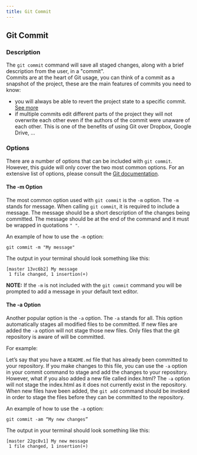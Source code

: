 ```yaml
---
title: Git Commit
---
```


## Git Commit
### Description
The `git commit` command will save all staged changes, along with a brief description from the user, in a "commit".  
Commits are at the heart of Git usage, you can think of a commit as a snapshot of the project, these are the main features of commits you need to know:  
- you will always be able to revert the project state to a specific commit. [See more](https://guide.freecodecamp.org/git/git-checkout) 
- if multiple commits edit different parts of the project they will not overwrite each other even if the authors of the commit were unaware of each other. This is one of the benefits of using Git over Dropbox, Google Drive, ...

### Options
There are a number of options that can be included with `git commit`. However, this guide will only cover the two most common options. For an extensive list of options, please consult the <a href='https://git-scm.com/docs/git-commit' target='_blank' rel='nofollow'>Git documentation</a>. 

#### The -m Option
The most common option used with `git commit` is the `-m` option. The `-m` stands for message. When calling `git commit`, it is required to include a message. The message should be a short description of the changes being committed. The message should be at the end of the command and it must be wrapped in quotations `" "`. 

An example of how to use the `-m` option:
```shell
git commit -m "My message"
```
The output in your terminal should look something like this:
```shell
[master 13vc6b2] My message
 1 file changed, 1 insertion(+)
```
**NOTE:** If the `-m` is not included with the `git commit` command you will be prompted to add a message in your default text editor.

#### The -a Option
Another popular option is the `-a` option. The `-a` stands for all. This option automatically stages all modified files to be committed. If new files are added the `-a` option will not stage those new files. Only files that the git repository is aware of will be committed.

For example: 

Let’s say that you have a `README.md` file that has already been committed to your repository. If you make changes to this file, you can use the `-a` option in your commit command to stage and add the changes to your repository. However, what if you also added a new file called index.html? The `-a` option will not stage the index.html as it does not currently exist in the repository. When new files have been added, the `git add` command should be invoked in order to stage the files before they can be committed to the repository.

An example of how to use the `-a` option: 
```shell
git commit -am “My new changes”
```
The output in your terminal should look something like this:
```shell
[master 22gc8v1] My new message
 1 file changed, 1 insertion(+)
```
